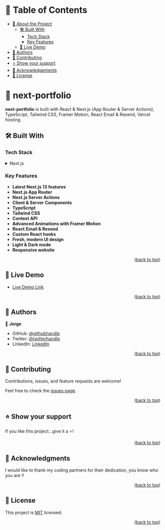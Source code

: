 <a name="readme-top"></a>

# 📗 Table of Contents

- [📖 About the Project](#about-project)
  - [🛠 Built With](#built-with)
    - [Tech Stack](#tech-stack)
    - [Key Features](#key-features)
  - [🚀 Live Demo](#live-demo)
- [👥 Authors](#authors)
- [🤝 Contributing](#contributing)
- [⭐️ Show your support](#support)
- [🙏 Acknowledgements](#acknowledgements)
- [📝 License](#license)


# 📖 next-portfolio <a name="about-project"></a>

**next-portfolio** is built with React & Next.js (App Router & Server Actions), TypeScript, Tailwind CSS, Framer Motion, React Email & Resend, Vercel hosting.

## 🛠 Built With <a name="built-with"></a>

### Tech Stack <a name="tech-stack"></a>

<details>
  <summary>Next.js</summary>
  <ul>
    <li><a href="https://nextjs.org/">Next.js</a></li>
  </ul>
</details>

### Key Features <a name="key-features"></a>

- **Latest Next.js 13 features**
- **Next.js App Router**
- **Next.js Server Actions**
- **Client & Server Components**
- **TypeScript**
- **Tailwind CSS**
- **Context API**
- **Advanced Animations with Framer Motion**
- **React.Email & Resend**
- **Custom React hooks**
- **Fresh, modern UI design**
- **Light & Dark mode**
- **Responsive website**

<p align="right">(<a href="#readme-top">back to top</a>)</p>


## 🚀 Live Demo <a name="live-demo"></a>


- [Live Demo Link](https://next-portfolio-one-jade.vercel.app/)

<p align="right">(<a href="#readme-top">back to top</a>)</p>


## 👥 Authors <a name="authors"></a>


👤 **Jorge**

- GitHub: [@githubhandle](https://github.com/jorgegoco)
- Twitter: [@twitterhandle](https://twitter.com/JorgeGo78017548)
- LinkedIn: [LinkedIn](https://www.linkedin.com/in/jorgegoco/)

<p align="right">(<a href="#readme-top">back to top</a>)</p>


## 🤝 Contributing <a name="contributing"></a>

Contributions, issues, and feature requests are welcome!

Feel free to check the [issues page](https://github.com/jorgegoco/next-portfolio/issues).

<p align="right">(<a href="#readme-top">back to top</a>)</p>


## ⭐️ Show your support <a name="support"></a>


If you like this project...give it a ⭐️!

<p align="right">(<a href="#readme-top">back to top</a>)</p>


## 🙏 Acknowledgments <a name="acknowledgements"></a>


I would like to thank my coding partners for their dedication, you know who you are !!

<p align="right">(<a href="#readme-top">back to top</a>)</p>


## 📝 License <a name="license"></a>

This project is [MIT](./MIT.md) licensed.

<p align="right">(<a href="#readme-top">back to top</a>)</p>